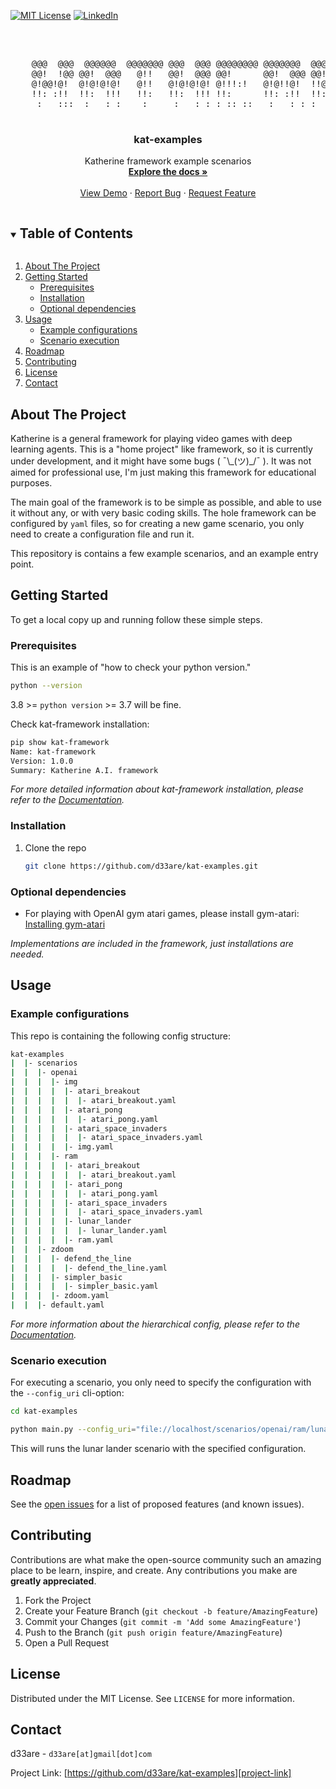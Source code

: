 [![MIT License][license-shield]][license-url]
[![LinkedIn][linkedin-shield]][linkedin-url]



<!-- PROJECT LOGO -->
<br />
<p align="center">

  <pre align="center"> 
    @@@  @@@  @@@@@@  @@@@@@@ @@@  @@@ @@@@@@@@ @@@@@@@  @@@ @@@  @@@ @@@@@@@@ 
    @@!  !@@ @@!  @@@   @!!   @@!  @@@ @@!      @@!  @@@ @@! @@!@!@@@ @@!      
    @!@@!@!  @!@!@!@!   @!!   @!@!@!@! @!!!:!   @!@!!@!  !!@ @!@@!!@! @!!!:!   
    !!: :!!  !!:  !!!   !!:   !!:  !!! !!:      !!: :!!  !!: !!:  !!! !!:      
     :   :::  :   : :    :     :   : : : :: ::   :   : : :   ::    :  : :: ::  
  </pre>

  <h3 align="center">kat-examples</h3>

  <p align="center">
    Katherine framework example scenarios
    <br />
    <a href="https://github.com/d33are/kat-examples"><strong>Explore the docs »</strong></a>
    <br />
    <br />
    <a href="https://github.com/d33are/kat-examples">View Demo</a>
    ·
    <a href="https://github.com/d33are/kat-examples/issues">Report Bug</a>
    ·
    <a href="https://github.com/d33are/kat-examples/issues">Request Feature</a>
  </p>
</p>



<!-- TABLE OF CONTENTS -->
<details open="open">
  <summary><h2 style="display: inline-block">Table of Contents</h2></summary>
  <ol>
    <li>
      <a href="#about-the-project">About The Project</a>
    </li>
    <li>
      <a href="#getting-started">Getting Started</a>
      <ul>
        <li><a href="#prerequisites">Prerequisites</a></li>
        <li><a href="#installation">Installation</a></li>
        <li><a href="#optional-dependencies">Optional dependencies</a></li>
      </ul>
    </li>
    <li>
      <a href="#usage">Usage</a>
        <ul>
          <li><a href="#example-configurations">Example configurations</a></li>
          <li><a href="#scenario-execution">Scenario execution</a></li>
        </ul>
    </li>
    <li><a href="#roadmap">Roadmap</a></li>
    <li><a href="#contributing">Contributing</a></li>
    <li><a href="#license">License</a></li>
    <li><a href="#contact">Contact</a></li>
  </ol>
</details>



<!-- ABOUT THE PROJECT -->
## About The Project

Katherine is a general framework for playing video games with deep learning agents. This is a "home project" like framework, so it is currently under development, and it might have some bugs ( ¯\\\_(ツ)_/¯ ). It was not aimed for professional use, I'm just making this framework for educational purposes.

The main goal of the framework is to be simple as possible, and able to use it without any, or with very basic coding skills. The hole framework can be configured by `yaml` files, so for creating a new game scenario, you only need to create a configuration file and run it.

This repository is contains a few example scenarios, and an example entry point.

<!-- GETTING STARTED -->
## Getting Started

To get a local copy up and running follow these simple steps.

### Prerequisites

This is an example of "how to check your python version."
  ```sh
  python --version
  ```
3.8 >= `python version` >= 3.7 will be fine.

Check kat-framework installation:
```sh
pip show kat-framework
Name: kat-framework
Version: 1.0.0
Summary: Katherine A.I. framework
```
_For more detailed information about kat-framework installation, please refer to the [Documentation][kat-framewrok-url]._

### Installation

1. Clone the repo
   ```sh
   git clone https://github.com/d33are/kat-examples.git
   ```

### Optional dependencies

* For playing with OpenAI gym atari games, please install gym-atari: [Installing gym-atari][install-gym-atari]

_Implementations are included in the framework, just installations are needed._

<!-- USAGE EXAMPLES -->
## Usage

### Example configurations

This repo is containing the following config structure:
```sh
kat-examples
|  |- scenarios
|  |  |- openai
|  |  |  |- img
|  |  |  |  |- atari_breakout
|  |  |  |  |  |- atari_breakout.yaml
|  |  |  |  |- atari_pong
|  |  |  |  |  |- atari_pong.yaml
|  |  |  |  |- atari_space_invaders
|  |  |  |  |  |- atari_space_invaders.yaml
|  |  |  |  |- img.yaml
|  |  |  |- ram
|  |  |  |  |- atari_breakout
|  |  |  |  |  |- atari_breakout.yaml
|  |  |  |  |- atari_pong
|  |  |  |  |  |- atari_pong.yaml
|  |  |  |  |- atari_space_invaders
|  |  |  |  |  |- atari_space_invaders.yaml
|  |  |  |  |- lunar_lander
|  |  |  |  |  |- lunar_lander.yaml
|  |  |  |  |- ram.yaml
|  |  |- zdoom
|  |  |  |- defend_the_line
|  |  |  |  |- defend_the_line.yaml
|  |  |  |- simpler_basic
|  |  |  |  |- simpler_basic.yaml
|  |  |  |- zdoom.yaml
|  |  |- default.yaml
```
_For more information about the hierarchical config, please refer to the [Documentation][himl-documentation]._

### Scenario execution

For executing a scenario, you only need to specify the configuration with the `--config_uri` cli-option:
```sh
cd kat-examples
```
```sh
python main.py --config_uri="file://localhost/scenarios/openai/ram/lunar_lander"
```

This will runs the lunar lander scenario with the specified configuration.

<!-- ROADMAP -->
## Roadmap

See the [open issues][issues-url] for a list of proposed features (and known issues).



<!-- CONTRIBUTING -->
## Contributing

Contributions are what make the open-source community such an amazing place to be learn, inspire, and create. Any contributions you make are **greatly appreciated**.

1. Fork the Project
2. Create your Feature Branch (`git checkout -b feature/AmazingFeature`)
3. Commit your Changes (`git commit -m 'Add some AmazingFeature'`)
4. Push to the Branch (`git push origin feature/AmazingFeature`)
5. Open a Pull Request



<!-- LICENSE -->
## License

Distributed under the MIT License. See `LICENSE` for more information.



<!-- CONTACT -->
## Contact

d33are - `d33are[at]gmail[dot]com`

Project Link: [https://github.com/d33are/kat-examples][project-link]


<!-- MARKDOWN LINKS & IMAGES -->
<!-- https://www.markdownguide.org/basic-syntax/#reference-style-links -->
[license-shield]: https://img.shields.io/github/license/d33are/kat-examples.svg?style=for-the-badge
[license-url]: https://github.com/d33are/kat-examples/blob/master/LICENSE
[linkedin-shield]: https://img.shields.io/badge/-LinkedIn-black.svg?style=for-the-badge&logo=linkedin&colorB=555
[linkedin-url]: https://linkedin.com/in/dkaszas
[issues-url]: https://github.com/d33are/kat-examples/issues
[project-link]: https://github.com/d33are/kat-examples
[himl-documentation]: https://github.com/adobe/himl
[install-gym-atari]: https://github.com/openai/gym#atari
[kat-framewrok-url]: https://github.com/d33are/kat-framework